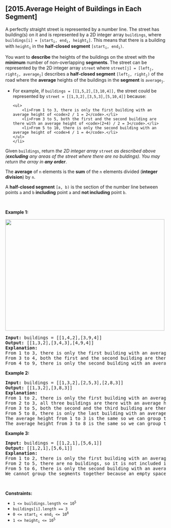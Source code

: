 ## [2015.Average Height of Buildings in Each Segment]
<p>A perfectly straight street is represented by a number line. The street has building(s) on it and is represented by a 2D integer array <code>buildings</code>, where <code>buildings[i] = [start<sub>i</sub>, end<sub>i</sub>, height<sub>i</sub>]</code>. This means that there is a building with <code>height<sub>i</sub></code> in the <strong>half-closed segment</strong> <code>[start<sub>i</sub>, end<sub>i</sub>)</code>.</p>

<p>You want to <strong>describe</strong> the heights of the buildings on the street with the <strong>minimum</strong> number of non-overlapping <strong>segments</strong>. The street can be represented by the 2D integer array <code>street</code> where <code>street[j] = [left<sub>j</sub>, right<sub>j</sub>, average<sub>j</sub>]</code> describes a <strong>half-closed segment</strong> <code>[left<sub>j</sub>, right<sub>j</sub>)</code> of the road where the <strong>average</strong> heights of the buildings in the<strong> segment</strong> is <code>average<sub>j</sub></code>.</p>

<ul>
	<li>For example, if <code>buildings = [[1,5,2],[3,10,4]],</code> the street could be represented by <code>street = [[1,3,2],[3,5,3],[5,10,4]]</code> because:

	<ul>
		<li>From 1 to 3, there is only the first building with an average height of <code>2 / 1 = 2</code>.</li>
		<li>From 3 to 5, both the first and the second building are there with an average height of <code>(2+4) / 2 = 3</code>.</li>
		<li>From 5 to 10, there is only the second building with an average height of <code>4 / 1 = 4</code>.</li>
	</ul>
	</li>
</ul>

<p>Given <code>buildings</code>, return <em>the 2D integer array </em><code>street</code><em> as described above (<strong>excluding</strong> any areas of the street where there are no buldings). You may return the array in <strong>any order</strong></em>.</p>

<p>The <strong>average</strong> of <code>n</code> elements is the <strong>sum</strong> of the <code>n</code> elements divided (<strong>integer division</strong>) by <code>n</code>.</p>

<p>A <strong>half-closed segment</strong> <code>[a, b)</code> is the section of the number line between points <code>a</code> and <code>b</code> <strong>including</strong> point <code>a</code> and <strong>not including</strong> point <code>b</code>.</p>

<p>&nbsp;</p>
<p><strong class="example">Example 1:</strong></p>
<img src="https://assets.leetcode.com/uploads/2021/09/21/image-20210921224001-2.png" style="width: 500px; height: 349px;" />
<pre>
<strong>Input:</strong> buildings = [[1,4,2],[3,9,4]]
<strong>Output:</strong> [[1,3,2],[3,4,3],[4,9,4]]
<strong>Explanation:</strong>
From 1 to 3, there is only the first building with an average height of 2 / 1 = 2.
From 3 to 4, both the first and the second building are there with an average height of (2+4) / 2 = 3.
From 4 to 9, there is only the second building with an average height of 4 / 1 = 4.
</pre>

<p><strong class="example">Example 2:</strong></p>

<pre>
<strong>Input:</strong> buildings = [[1,3,2],[2,5,3],[2,8,3]]
<strong>Output:</strong> [[1,3,2],[3,8,3]]
<strong>Explanation:</strong>
From 1 to 2, there is only the first building with an average height of 2 / 1 = 2.
From 2 to 3, all three buildings are there with an average height of (2+3+3) / 3 = 2.
From 3 to 5, both the second and the third building are there with an average height of (3+3) / 2 = 3.
From 5 to 8, there is only the last building with an average height of 3 / 1 = 3.
The average height from 1 to 3 is the same so we can group them into one segment.
The average height from 3 to 8 is the same so we can group them into one segment.
</pre>

<p><strong class="example">Example 3:</strong></p>

<pre>
<strong>Input:</strong> buildings = [[1,2,1],[5,6,1]]
<strong>Output:</strong> [[1,2,1],[5,6,1]]
<strong>Explanation:</strong>
From 1 to 2, there is only the first building with an average height of 1 / 1 = 1.
From 2 to 5, there are no buildings, so it is not included in the output.
From 5 to 6, there is only the second building with an average height of 1 / 1 = 1.
We cannot group the segments together because an empty space with no buildings seperates the segments.
</pre>

<p>&nbsp;</p>
<p><strong>Constraints:</strong></p>

<ul>
	<li><code>1 &lt;= buildings.length &lt;= 10<sup>5</sup></code></li>
	<li><code>buildings[i].length == 3</code></li>
	<li><code>0 &lt;= start<sub>i</sub> &lt; end<sub>i</sub> &lt;= 10<sup>8</sup></code></li>
	<li><code>1 &lt;= height<sub>i</sub> &lt;= 10<sup>5</sup></code></li>
</ul>
